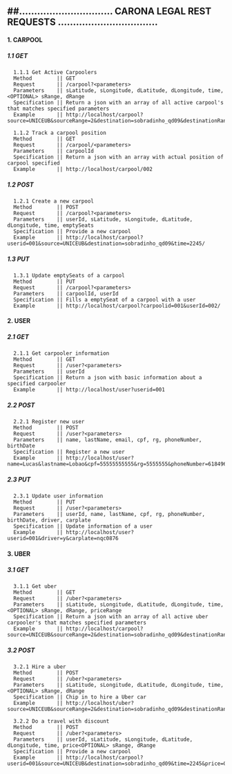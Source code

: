 ##............................... CARONA LEGAL REST REQUESTS .................................
-----


####  1. CARPOOL

#####  1.1 GET

      1.1.1 Get Active Carpoolers
      Method        || GET
      Request       || /carpool?<parameters>
      Parameters    || sLatitude, sLongitude, dLatitude, dLongitude, time, <OPTIONAL> sRange, dRange
      Specification || Return a json with an array of all active carpool's that matches specified parameters 
      Example       || http://localhost/carpool?source=UNICEUB&sourceRange=2&destination=sobradinho_qd09&destinationRange=1&time=270320016_2245_2250/
      
      1.1.2 Track a carpool position
      Method        || GET
      Request       || /carpool/<parameters>
      Parameters    || carpoolId
      Specification || Return a json with an array with actual position of carpool specified 
      Example       || http://localhost/carpool/002

#####  1.2 POST

      1.2.1 Create a new carpool
      Method        || POST
      Request       || /carpool?<parameters>
      Parameters    || userId, sLatitude, sLongitude, dLatitude, dLongitude, time, emptySeats
      Specification || Provide a new carpool 
      Example       || http://localhost/carpool?userid=001&source=UNICEUB&destination=sobradinho_qd09&time=2245/  
      
#####  1.3 PUT

      1.3.1 Update emptySeats of a carpool
      Method        || PUT
      Request       || /carpool?<parameters>
      Parameters    || carpoolId, userId
      Specification || Fills a emptySeat of a carpool with a user
      Example       || http://localhost/carpool?carpoolid=001&userId=002/  
      
####  2. USER

#####  2.1 GET

      2.1.1 Get carpooler information
      Method        || GET
      Request       || /user?<parameters>
      Parameters    || userId
      Specification || Return a json with basic information about a specified carpooler
      Example       || http://localhost/user?userid=001
      
#####  2.2 POST

      2.2.1 Register new user
      Method        || POST
      Request       || /user?<parameters>
      Parameters    || name, lastName, email, cpf, rg, phoneNumber, birthDate
      Specification || Register a new user
      Example       || http://localhost/user?name=Lucas&lastname=Lobao&cpf=55555555555&rg=5555555&phoneNumber=6184962717&birthdate=08091994 

#####  2.3 PUT

      2.3.1 Update user information
      Method        || PUT
      Request       || /user?<parameters>
      Parameters    || userId, name, lastName, cpf, rg, phoneNumber, birthDate, driver, carplate
      Specification || Update information of a user
      Example       || http://localhost/user?userid=001&driver=y&carplate=nqc0876
      
####  3. UBER

#####  3.1 GET

      3.1.1 Get uber
      Method        || GET
      Request       || /uber?<parameters>
      Parameters    || sLatitude, sLongitude, dLatitude, dLongitude, time, <OPTIONAL> sRange, dRange, priceRange
      Specification || Return a json with an array of all active uber carpooler's that matches specified parameters 
      Example       || http://localhost/carpool?source=UNICEUB&sourceRange=2&destination=sobradinho_qd09&destinationRange=1&time=270320016_2245_2250&priceRange=0400_0550/
      
#####  3.2 POST

      3.2.1 Hire a uber
      Method        || POST
      Request       || /uber?<parameters>
      Parameters    || sLatitude, sLongitude, dLatitude, dLongitude, time, <OPTIONAL> sRange, dRange
      Specification || Chip in to hire a Uber car
      Example       || http://localhost/uber?source=UNICEUB&sourceRange=2&destination=sobradinho_qd09&destinationRange=1&time=270320016_2245_2250/
      
      3.2.2 Do a travel with discount
      Method        || POST
      Request       || /uber?<parameters>
      Parameters    || userId, sLatitude, sLongitude, dLatitude, dLongitude, time, price<OPTIONAL> sRange, dRange
      Specification || Provide a new carpool 
      Example       || http://localhost/carpool?userid=001&source=UNICEUB&destination=sobradinho_qd09&time=2245&price=0200/  
